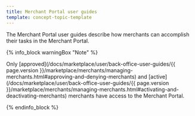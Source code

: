 ```yaml
---
title: Merchant Portal user guides
template: concept-topic-template
---
```

The Merchant Portal user guides describe how merchants can accomplish their tasks in the Merchant Portal.

{% info_block warningBox "Note" %}

Only [approved](/docs/marketplace/user/back-office-user-guides/{{ page.version }}/marketplace/merchants/managing-merchants.html#approving-and-denying-merchants) and [active](/docs/marketplace/user/back-office-user-guides/{{ page.version }}/marketplace/merchants/managing-merchants.html#activating-and-deactivating-merchants) merchants have access to the Merchant Portal.

{% endinfo_block %}
